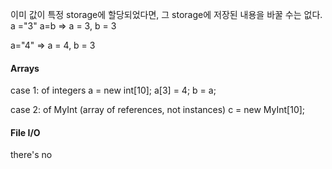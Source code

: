 이미 값이 특정 storage에 할당되었다면, 그 storage에 저장된 내용을 바꿀 수는 없다.
a ="3"
a=b
⇒ a = 3, b = 3

a="4"
⇒ a = 4, b = 3


#### Arrays
case 1: of integers
a = new int[10];
a[3] = 4;
b = a;


case 2: of MyInt (array of references, not instances)
c = new MyInt[10];

#### File I/O
there's no 